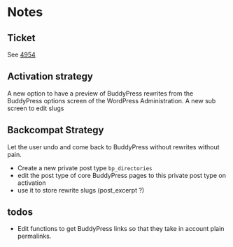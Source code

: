 # Notes

## Ticket

See [4954](https://buddypress.trac.wordpress.org/ticket/4954)

## Activation strategy

A new option to have a preview of BuddyPress rewrites from the BuddyPress options screen of the WordPress Administration.
A new sub screen to edit slugs

## Backcompat Strategy

Let the user undo and come back to BuddyPress without rewrites without pain.
- Create a new private post type `bp_directories`
- edit the post type of core BuddyPress pages to this private post type on activation
- use it to store rewrite slugs (post_excerpt ?)

## todos

- Edit functions to get BuddyPress links so that they take in account plain permalinks.
